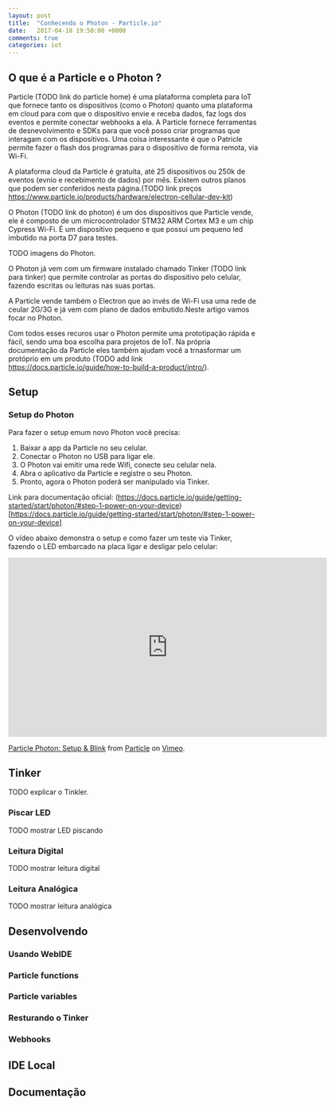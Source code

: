 ```yaml
---
layout: post
title:  "Conhecendo o Photon - Particle.io"
date:   2017-04-18 19:50:00 +0000
comments: true
categories: iot
---
```


## [](#oquee) O que é a Particle e o Photon ?

Particle (TODO link do particle home) é uma plataforma completa para IoT que fornece tanto os dispositivos (como o Photon) quanto uma plataforma em cloud para com que o dispositivo envie e receba dados, faz logs dos eventos e permite conectar webhooks a ela.
A Particle fornece ferramentas de desnevolvimento e SDKs para que você posso criar programas que interagam com os dispositivos. Uma coisa interessante é que o Patricle permite fazer o flash dos programas para o dispositivo de forma remota, via Wi-Fi.

A plataforma cloud da Particle é gratuíta, até 25 dispositivos ou 250k de eventos (evnio e recebimento de dados) por mês. Existem outros planos que podem ser conferidos nesta página.(TODO link preços https://www.particle.io/products/hardware/electron-cellular-dev-kit)

O Photon (TODO link do photon) é um dos dispositivos que Particle vende, ele é composto de um microcontrolador STM32 ARM Cortex M3 e um chip Cypress Wi-Fi. É um dispositivo pequeno e que possui um pequeno led imbutido na porta D7 para testes.

TODO imagens do Photon.

O Photon já vem com um firmware instalado chamado Tinker (TODO link para tinker) que permite controlar as portas do dispositivo pelo celular, fazendo escritas ou leituras nas suas portas.

A Particle vende também o Electron que ao invés de Wi-Fi usa uma rede de ceular 2G/3G e já vem com plano de dados embutido.Neste artigo vamos focar no Photon.

Com todos esses recuros usar o Photon permite uma prototipação rápida e fácil, sendo uma boa escolha para projetos de IoT. Na própria documentação da Particle eles também ajudam você a trnasformar um protóprio em um produto (TODO add link https://docs.particle.io/guide/how-to-build-a-product/intro/).

## [](#setup) Setup

### [](#setupphoton) Setup do Photon

Para fazer o setup emum novo Photon você precisa:

1. Baixar a app da Particle no seu celular.
1. Conectar o Photon no USB para ligar ele.
1. O Photon vai emitir uma rede Wifi, conecte seu celular nela.
1. Abra o aplicativo da Particle e registre o seu Photon.
1. Pronto, agora o Photon poderá ser manipulado via Tinker.

Link para documentação oficial: (https://docs.particle.io/guide/getting-started/start/photon/#step-1-power-on-your-device)[https://docs.particle.io/guide/getting-started/start/photon/#step-1-power-on-your-device]

O vídeo abaixo demonstra o setup e como fazer um teste via Tinker, fazendo o LED embarcado na placa ligar e desligar pelo celular:
<iframe src="https://player.vimeo.com/video/178282058" width="640" height="360" frameborder="0" webkitallowfullscreen mozallowfullscreen allowfullscreen></iframe>
<p><a href="https://vimeo.com/178282058">Particle Photon: Setup &amp; Blink</a> from <a href="https://vimeo.com/particle">Particle</a> on <a href="https://vimeo.com">Vimeo</a>.</p>

## [](#tinker) Tinker

TODO explicar o Tinkler.

### [](#tinkerPiscarLed) Piscar LED
TODO mostrar LED piscando

### [](#tinkerLeituraDigital) Leitura Digital
TODO mostrar leitura digital

### [](#tinkerLeituraAnalógica) Leitura Analógica
TODO mostrar leitura analógica


## [](#webide) Desenvolvendo

### [](#webide) Usando WebIDE

### [](#particlefunctions) Particle functions

### [](#particlevariables) Particle variables

### [](#webide) Resturando o Tinker

### [](#webhooks) Webhooks


## IDE Local

## [](#docs) Documentação
